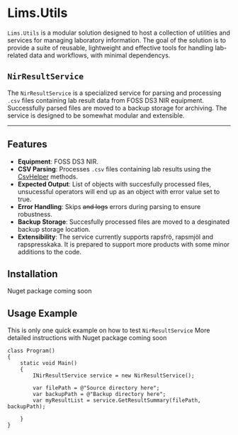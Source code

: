 # Lims.Utils

`Lims.Utils` is a modular solution designed to host a collection of utilities and services for managing laboratory information. The goal of the solution is to provide a suite of reusable, lightweight and effective tools for handling lab-related data and workflows, with minimal dependencys.

## `NirResultService`

The `NirResultService` is a specialized service for parsing and processing `.csv` files containing lab result data from FOSS DS3 NIR equipment. Successfully parsed files are moved to a backup storage for archiving. The service is designed to be somewhat modular and extensible.

---
## Features

- **Equipment**: FOSS DS3 NIR.
- **CSV Parsing**: Processes `.csv` files containing lab results using the [CsvHelper](https://github.com/poyrakie/Lims.Utils/blob/master/NirResult/Models/Helpers/CsvHelpers.cs) methods.
- **Expected Output**: List of objects with succesfully processed files, unsucessful operators will end up as an object with error value set to true.
- **Error Handling**: Skips ~~and logs~~ errors during parsing to ensure robustness.
- **Backup Storage**: Succesfully processed files are moved to a desginated backup storage location.
- **Extensibility**: The service currently supports rapsfrö, rapsmjöl and rapspresskaka. It is prepared to support more products with some minor additions to the code.

## Installation
Nuget package coming soon

## Usage Example

This is only one quick example on how to test `NirResultService`
More detailed instructions with Nuget package coming soon
```
class Program()
{
    static void Main()
    {
        INirResultService service = new NirResultService();

        var filePath = @"Source directory here";
        var backupPath = @"Backup directory here";
        var myResultList = service.GetResultSummary(filePath, backupPath);

    }
}
```
